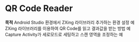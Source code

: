 # QR Code Reader

__목적__
Android Studio 환경에서 ZXing 라이브러리 추가하는 환경 설정 예 <br>
ZXing 라이브러리를 이용하여 QR Code를 읽고 결과값을 받는 방법 예  <br>
Capture Activity가 세로모드로 세팅하고 스캔 영역을 조정하는 예 <br>
